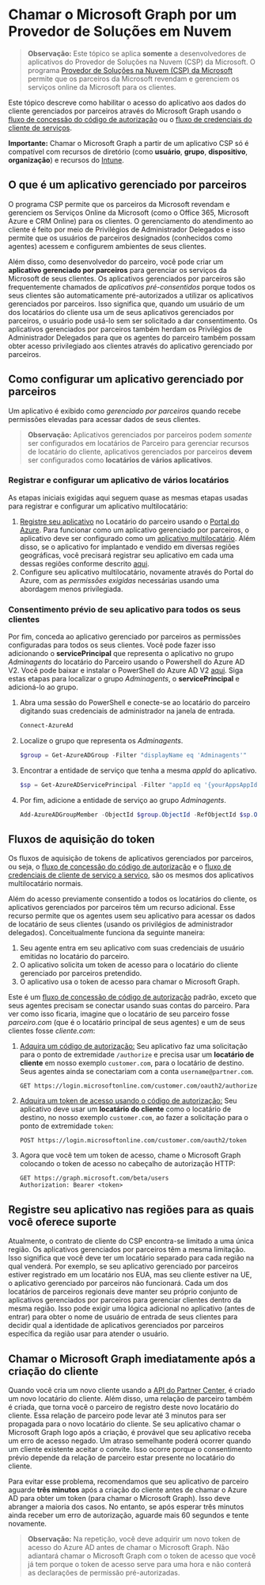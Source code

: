 # <a name="call-microsoft-graph-from-a-cloud-solution-provider-application"></a>Chamar o Microsoft Graph por um Provedor de Soluções em Nuvem

> **Observação:** Este tópico se aplica **somente** a desenvolvedores de aplicativos do Provedor de Soluções na Nuvem (CSP) da Microsoft. O programa [Provedor de Soluções na Nuvem (CSP) da Microsoft](https://partner.microsoft.com/pt-BR/cloud-solution-provider) permite que os parceiros da Microsoft revendam e gerenciem os serviços online da Microsoft para os clientes.

Este tópico descreve como habilitar o acesso do aplicativo aos dados do cliente gerenciados por parceiros através do Microsoft Graph usando o [fluxo de concessão do código de autorização](https://docs.microsoft.com/pt-BR/azure/active-directory/develop/active-directory-protocols-oauth-code) ou o [fluxo de credenciais do cliente de serviços](https://docs.microsoft.com/pt-BR/azure/active-directory/develop/active-directory-protocols-oauth-service-to-service).

**Importante:** Chamar o Microsoft Graph a partir de um aplicativo CSP só é compatível com recursos de diretório (como **usuário**, **grupo**, **dispositivo**, **organização**) e recursos do [Intune](..\api-reference\beta\resources\intune_graph_overview.md).

## <a name="what-is-a-partner-managed-application"></a>O que é um aplicativo gerenciado por parceiros

O programa CSP permite que os parceiros da Microsoft revendam e gerenciem os Serviços Online da Microsoft (como o Office 365, Microsoft Azure e CRM Online) para os clientes. O gerenciamento do atendimento ao cliente é feito por meio de Privilégios de Administrador Delegados e isso permite que os usuários de parceiros designados (conhecidos como agentes) acessem e configurem ambientes de seus clientes.

Além disso, como desenvolvedor do parceiro, você pode criar um **aplicativo gerenciado por parceiros** para gerenciar os serviços da Microsoft de seus clientes. Os aplicativos gerenciados por parceiros são frequentemente chamados de *aplicativos pré-consentidos* porque todos os seus clientes são automaticamente pré-autorizados a utilizar os aplicativos gerenciados por parceiros. Isso significa que, quando um usuário de um dos locatários do cliente usa um de seus aplicativos gerenciados por parceiros, o usuário pode usá-lo sem ser solicitado a dar consentimento. Os aplicativos gerenciados por parceiros também herdam os Privilégios de Administrador Delegados para que os agentes do parceiro também possam obter acesso privilegiado aos clientes através do aplicativo gerenciado por parceiros.

## <a name="how-to-set-up-a-partner-managed-application"></a>Como configurar um aplicativo gerenciado por parceiros

Um aplicativo é exibido como *gerenciado por parceiros* quando recebe permissões elevadas para acessar dados de seus clientes.

> **Observação:** Aplicativos gerenciados por parceiros podem *somente* ser configurados em locatários de Parceiro para gerenciar recursos de locatário do cliente, aplicativos gerenciados por parceiros **devem** ser configurados como **locatários de vários aplicativos**.

### <a name="register-and-configure-a-multi-tenant-app"></a>Registrar e configurar um aplicativo de vários locatários

As etapas iniciais exigidas aqui seguem quase as mesmas etapas usadas para registrar e configurar um aplicativo multilocatário:

1. [Registre seu aplicativo](https://docs.microsoft.com/pt-BR/azure/active-directory/active-directory-app-registration) no Locatário do parceiro usando o [Portal do Azure](https://portal.azure.com). Para funcionar como um aplicativo gerenciado por parceiros, o aplicativo deve ser configurado como um [aplicativo multilocatário](https://docs.microsoft.com/pt-BR/azure/active-directory/develop/active-directory-devhowto-multi-tenant-overview#update-registration-to-be-multi-tenant). Além disso, se o aplicativo for implantado e vendido em diversas regiões geográficas, você precisará registrar seu aplicativo em cada uma dessas regiões conforme descrito <a href="#region">aqui</a>.
2. Configure seu aplicativo multilocatário, novamente através do Portal do Azure, com as *permissões exigidas* necessárias usando uma abordagem menos privilegiada.

### <a name="pre-consent-your-app-for-all-your-customers"></a>Consentimento prévio de seu aplicativo para todos os seus clientes

Por fim, conceda ao aplicativo gerenciado por parceiros as permissões configuradas para todos os seus clientes. Você pode fazer isso adicionando o **servicePrincipal** que representa o aplicativo no grupo *Adminagents* do locatário do Parceiro usando o Powershell do Azure AD V2. Você pode baixar e instalar o PowerShell do Azure AD V2 [aqui](https://www.powershellgallery.com/packages/AzureAD).  Siga estas etapas para localizar o grupo *Adminagents*, o **servicePrincipal** e adicioná-lo ao grupo.

1. Abra uma sessão do PowerShell e conecte-se ao locatário do parceiro digitando suas credenciais de administrador na janela de entrada.

    ```PowerShell
    Connect-AzureAd
    ```

2. Localize o grupo que representa os *Adminagents*.

    ```PowerShell
    $group = Get-AzureADGroup -Filter "displayName eq 'Adminagents'"
    ```

3. Encontrar a entidade de serviço que tenha a mesma *appId* do aplicativo.

    ```PowerShell
    $sp = Get-AzureADServicePrincipal -Filter "appId eq '{yourAppsAppId}'"
    ```

4. Por fim, adicione a entidade de serviço ao grupo *Adminagents*.

    ```PowerShell
    Add-AzureADGroupMember -ObjectId $group.ObjectId -RefObjectId $sp.ObjectId
    ```

## <a name="token-acquisition-flows"></a>Fluxos de aquisição do token

Os fluxos de aquisição de tokens de aplicativos gerenciados por parceiros, ou seja, o [fluxo de concessão do código de autorização](https://docs.microsoft.com/pt-BR/azure/active-directory/develop/active-directory-protocols-oauth-code) e o [fluxo de credenciais de cliente de serviço a serviço](https://docs.microsoft.com/pt-BR/azure/active-directory/develop/active-directory-protocols-oauth-service-to-service), são os mesmos dos aplicativos multilocatário normais.

Além do acesso previamente consentido a todos os locatários do cliente, os aplicativos gerenciados por parceiros têm um recurso adicional. Esse recurso permite que os agentes usem seu aplicativo para acessar os dados de locatário de seus clientes (usando os privilégios de administrador delegados). Conceitualmente funciona da seguinte maneira:

1. Seu agente entra em seu aplicativo com suas credenciais de usuário emitidas no locatário do parceiro.
2. O aplicativo solicita um token de acesso para o locatário do cliente gerenciado por parceiros pretendido.
3. O aplicativo usa o token de acesso para chamar o Microsoft Graph.

Este é um [fluxo de concessão de código de autorização](https://docs.microsoft.com/pt-BR/azure/active-directory/develop/active-directory-protocols-oauth-code) padrão, exceto que seus agentes precisam se conectar usando suas contas do parceiro. Para ver como isso ficaria, imagine que o locatário de seu parceiro fosse *parceiro.com* (que é o locatário principal de seus agentes) e um de seus clientes fosse *cliente.com*:

1. [Adquira um código de autorização:](https://docs.microsoft.com/pt-BR/azure/active-directory/develop/active-directory-protocols-oauth-code#request-an-authorization-code) Seu aplicativo faz uma solicitação para o ponto de extremidade ```/authorize``` e precisa usar um **locatário de cliente** em nosso exemplo ```customer.com```, para o locatário de destino. Seus agentes ainda se conectariam com a conta ```username@partner.com```.

    ```http
    GET https://login.microsoftonline.com/customer.com/oauth2/authorize
    ```

2. [Adquira um token de acesso usando o código de autorização:](https://docs.microsoft.com/pt-BR/azure/active-directory/develop/active-directory-protocols-oauth-code#use-the-authorization-code-to-request-an-access-token) Seu aplicativo deve usar um **locatário do cliente** como o locatário de destino, no nosso exemplo ```customer.com```, ao fazer a solicitação para o ponto de extremidade ```token```:

    ```http
    POST https://login.microsoftonline.com/customer.com/oauth2/token
    ```

3. Agora que você tem um token de acesso, chame o Microsoft Graph colocando o token de acesso no cabeçalho de autorização HTTP:

    ```http
    GET https://graph.microsoft.com/beta/users
    Authorization: Bearer <token>
    ```

## <a name="register-your-app-in-the-regions-you-support"></a>Registre seu aplicativo nas regiões para as quais você oferece suporte
<a name="region"></a>

Atualmente, o contrato de cliente do CSP encontra-se limitado a uma única região. Os aplicativos gerenciados por parceiros têm a mesma limitação. Isso significa que você deve ter um locatário separado para cada região na qual venderá. Por exemplo, se seu aplicativo gerenciado por parceiros estiver registrado em um locatário nos EUA, mas seu cliente estiver na UE, o aplicativo gerenciado por parceiros não funcionará.  Cada um dos locatários de parceiros regionais deve manter seu próprio conjunto de aplicativos gerenciados por parceiros para gerenciar clientes dentro da mesma região. Isso pode exigir uma lógica adicional no aplicativo (antes de entrar) para obter o nome de usuário de entrada de seus clientes para decidir qual a identidade de aplicativos gerenciados por parceiros específica da região usar para atender o usuário.

## <a name="calling-microsoft-graph-immediately-after-customer-creation"></a>Chamar o Microsoft Graph imediatamente após a criação do cliente

Quando você cria um novo cliente usando a [API do Partner Center](https://partnercenter.microsoft.com/pt-BR/partner/developer), é criado um novo locatário do cliente. Além disso, uma relação de parceiro também é criada, que torna você o parceiro de registro deste novo locatário do cliente. Essa relação de parceiro pode levar até 3 minutos para ser propagada para o novo locatário do cliente. Se seu aplicativo chamar o Microsoft Graph logo após a criação, é provável que seu aplicativo receba um erro de acesso negado. Um atraso semelhante poderá ocorrer quando um cliente existente aceitar o convite. Isso ocorre porque o consentimento prévio depende da relação de parceiro estar presente no locatário do cliente.

Para evitar esse problema, recomendamos que seu aplicativo de parceiro aguarde **três minutos** após a criação do cliente antes de chamar o Azure AD para obter um token (para chamar o Microsoft Graph). Isso deve abranger a maioria dos casos. No entanto, se após esperar três minutos ainda receber um erro de autorização, aguarde mais 60 segundos e tente novamente.

> **Observação:** Na repetição, você deve adquirir um novo token de acesso do Azure AD antes de chamar o Microsoft Graph.  Não adiantará chamar o Microsoft Graph com o token de acesso que você já tem porque o token de acesso serve para uma hora e não conterá as declarações de permissão pré-autorizadas.
